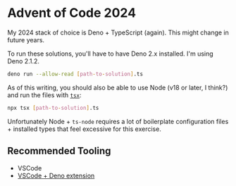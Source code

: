 # Advent of Code 2024

My 2024 stack of choice is Deno + TypeScript (again). This might change in future years.

To run these solutions, you'll have to have Deno 2.x installed. I'm using Deno 2.1.2.

```sh
deno run --allow-read [path-to-solution].ts
```

As of this writing, you should also be able to use Node (v18 or later, I think?) and run the files with [`tsx`](https://github.com/privatenumber/tsx):

```sh
npx tsx [path-to-solution].ts
```

Unfortunately Node + `ts-node` requires a lot of boilerplate configuration files + installed types that feel excessive for this exercise.

## Recommended Tooling

- VSCode
- [VSCode + Deno extension](https://marketplace.visualstudio.com/items?itemName=denoland.vscode-deno)

